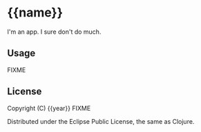 # {{name}}

I'm an app. I sure don't do much.

## Usage

FIXME

## License

Copyright (C) {{year}} FIXME

Distributed under the Eclipse Public License, the same as Clojure.
